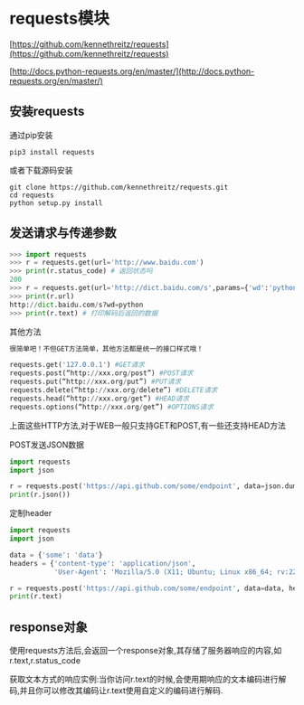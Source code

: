 # requests模块

[https://github.com/kennethreitz/requests](https://github.com/kennethreitz/requests)

[http://docs.python-requests.org/en/master/](http://docs.python-requests.org/en/master/)

## 安装requests

通过pip安装

    pip3 install requests

或者下载源码安装

    git clone https://github.com/kennethreitz/requests.git
    cd requests
    python setup.py install

## 发送请求与传递参数

```python
>>> import requests
>>> r = requests.get(url='http://www.baidu.com')
>>> print(r.status_code) # 返回状态吗
200
>>> r = requests.get(url='http://dict.baidu.com/s',params={'wd':'python'})
>>> print(r.url)
http://dict.baidu.com/s?wd=python
>>> print(r.text) # 打印解码后返回的数据
```

其他方法

```Python
很简单吧！不但GET方法简单，其他方法都是统一的接口样式哦！

requests.get('127.0.0.1') #GET请求
requests.post(“http://xxx.org/post”) #POST请求
requests.put(“http://xxx.org/put”) #PUT请求
requests.delete(“http://xxx.org/delete”) #DELETE请求
requests.head(“http://xxx.org/get”) #HEAD请求
requests.options(“http://xxx.org/get”) #OPTIONS请求
```

上面这些HTTP方法,对于WEB一般只支持GET和POST,有一些还支持HEAD方法

POST发送JSON数据

```Python
import requests
import json

r = requests.post('https://api.github.com/some/endpoint', data=json.dumps({'some': 'data'}))
print(r.json())
```

定制header

```Python
import requests
import json

data = {'some': 'data'}
headers = {'content-type': 'application/json',
           'User-Agent': 'Mozilla/5.0 (X11; Ubuntu; Linux x86_64; rv:22.0) Gecko/20100101 Firefox/22.0'}

r = requests.post('https://api.github.com/some/endpoint', data=data, headers=headers)
print(r.text)
```

## response对象

使用requests方法后,会返回一个response对象,其存储了服务器响应的内容,如r.text,r.status_code

获取文本方式的响应实例:当你访问r.text的时候,会使用期响应的文本编码进行解码,并且你可以修改其编码让r.text使用自定义的编码进行解码.